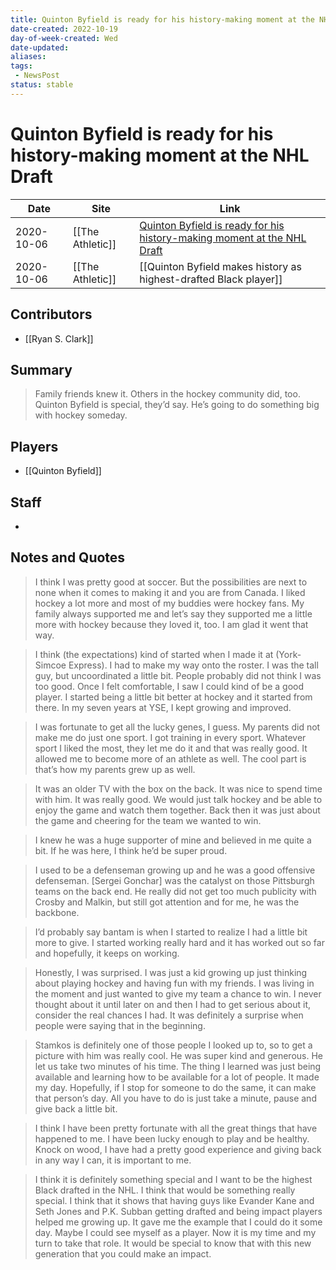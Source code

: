 ```yaml
---
title: Quinton Byfield is ready for his history-making moment at the NHL Draft
date-created: 2022-10-19
day-of-week-created: Wed
date-updated: 
aliases: 
tags:
 - NewsPost
status: stable
---
```


# Quinton Byfield is ready for his history-making moment at the NHL Draft

| Date     | Site | Link                                   |
| -------- | ---- | -------------------------------------- |
| 2020-10-06 | [[The Athletic]]     | [Quinton Byfield is ready for his history-making moment at the NHL Draft](https://theathletic.com/2104224/2020/10/06/quinton-byfield-is-ready-for-his-history-making-moment-at-the-nhl-draft/) |
| 2020-10-06 | [[The Athletic]]     | [[Quinton Byfield makes history as highest-drafted Black player]]

## Contributors
- [[Ryan S. Clark]]


## Summary
> Family friends knew it. Others in the hockey community did, too. Quinton Byfield is special, they’d say. He’s going to do something big with hockey someday.


## Players
- [[Quinton Byfield]]


## Staff
- 


## Notes and Quotes
> I think I was pretty good at soccer. But the possibilities are next to none when it comes to making it and you are from Canada. I liked hockey a lot more and most of my buddies were hockey fans. My family always supported me and let’s say they supported me a little more with hockey because they loved it, too. I am glad it went that way.

> I think (the expectations) kind of started when I made it at (York-Simcoe Express). I had to make my way onto the roster. I was the tall guy, but uncoordinated a little bit. People probably did not think I was too good. Once I felt comfortable, I saw I could kind of be a good player. I started being a little bit better at hockey and it started from there. In my seven years at YSE, I kept growing and improved.

> I was fortunate to get all the lucky genes, I guess. My parents did not make me do just one sport. I got training in every sport. Whatever sport I liked the most, they let me do it and that was really good. It allowed me to become more of an athlete as well. The cool part is that’s how my parents grew up as well.

> It was an older TV with the box on the back. It was nice to spend time with him. It was really good. We would just talk hockey and be able to enjoy the game and watch them together. Back then it was just about the game and cheering for the team we wanted to win.

> I knew he was a huge supporter of mine and believed in me quite a bit. If he was here, I think he’d be super proud.

> I used to be a defenseman growing up and he was a good offensive defenseman. \[Sergei Gonchar] was the catalyst on those Pittsburgh teams on the back end. He really did not get too much publicity with Crosby and Malkin, but still got attention and for me, he was the backbone.

> I’d probably say bantam is when I started to realize I had a little bit more to give. I started working really hard and it has worked out so far and hopefully, it keeps on working.

> Honestly, I was surprised. I was just a kid growing up just thinking about playing hockey and having fun with my friends. I was living in the moment and just wanted to give my team a chance to win. I never thought about it until later on and then I had to get serious about it, consider the real chances I had. It was definitely a surprise when people were saying that in the beginning.

> Stamkos is definitely one of those people I looked up to, so to get a picture with him was really cool. He was super kind and generous. He let us take two minutes of his time. The thing I learned was just being available and learning how to be available for a lot of people. It made my day. Hopefully, if I stop for someone to do the same, it can make that person’s day. All you have to do is just take a minute, pause and give back a little bit.

> I think I have been pretty fortunate with all the great things that have happened to me. I have been lucky enough to play and be healthy. Knock on wood, I have had a pretty good experience and giving back in any way I can, it is important to me.

> I think it is definitely something special and I want to be the highest Black drafted in the NHL. I think that would be something really special. I think that it shows that having guys like Evander Kane and Seth Jones and P.K. Subban getting drafted and being impact players helped me growing up. It gave me the example that I could do it some day. Maybe I could see myself as a player. Now it is my time and my turn to take that role. It would be special to know that with this new generation that you could make an impact.

